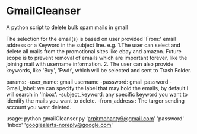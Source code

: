 # GmailCleanser
A python script to delete bulk spam mails in gmail

The selection for the email(s) is based on user provided 'From:' email address or a Keyword in the subject line.
e.g. 
    1.The user can select and delete all mails from the promotional sites like ebay and amazon.
      Future scope is to prevent removal of emails which are important forever, like the joining mail with username information.
    2. The user can also provide keywords, like 'Buy', 'Fwd:', which will be selected and sent to Trash Folder.  


params:
-user_name: gmail username
-password: gmail password
-Gmail_label: we can specify the label that may hold the emails, by default I will search in 'Inbox'.
-subject_keyword: any specific keyword you want to identify the mails you want to delete.
-from_address : The targer sending account you want deleted.

usage: python gmailCleanser.py 'arpitmohanty9@gmail.com' 'password' 'Inbox' 'googlealerts-noreply@google.com'
